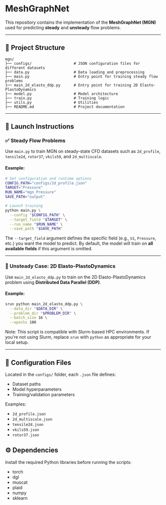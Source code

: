 # MeshGraphNet

This repository contains the implementation of the **MeshGraphNet (MGN)** used for predicting **steady** and **unsteady** flow problems.

---

## 📁 Project Structure

```
mgn/
├── configs/                   # JSON configuration files for different datasets
├── data.py                    # Data loading and preprocessing
├── main.py                    # Entry point for training steady flow problems
├── main_2d_elasto_ddp.py      # Entry point for training 2D Elasto-PlastoDynamics
├── model.py                   # Model architecture
├── train.py                   # Training logic
├── utils.py                   # Utilities
├── README.md                  # Project documentation
```

---

## 🚀 Launch Instructions

### ✅ Steady Flow Problems

Use `main.py` to train MGN on steady-state CFD datasets such as `2d_profile`, `tensile2d`, `rotor37`, `vkils59`, and `2d_multiscale`.

#### Example:
```bash
# Set configuration and runtime options
CONFIG_PATH="configs/2d_profile.json"
TARGET="Pressure"
RUN_NAME="mgn_Pressure"
SAVE_PATH="output"

# Launch training
python main.py \
  --config "$CONFIG_PATH" \
  --target_field "$TARGET" \
  --run_name "$RUN_NAME" \
  --save_path "$SAVE_PATH"
```

The `--target_field` argument defines the specific field (e.g., `U1`, `Pressure`, etc.) you want the model to predict. By default, the model will train on **all available fields** if this argument is omitted.

---

### 🔄 Unsteady Case: 2D Elasto-PlastoDynamics

Use `main_2d_elasto_ddp.py` to train on the 2D Elasto-PlastoDynamics problem using **Distributed Data Parallel (DDP)**.

#### Example:
```bash
srun python main_2d_elasto_ddp.py \
  --data_dir "$DATA_DIR" \
  --problem_dir "$PROBLEM_DIR" \
  --batch_size 16 \
  --epochs 100
```

Note: This script is compatible with Slurm-based HPC environments. If you're not using Slurm, replace `srun` with `python` as appropriate for your local setup.

---

## 🧩 Configuration Files

Located in the `configs/` folder, each `.json` file defines:
- Dataset paths
- Model hyperparameters
- Training/validation parameters

Examples:
- `2d_profile.json`
- `2d_multiscale.json`
- `tensile2d.json`
- `vkils59.json`
- `rotor37.json`

## ⚙️ Dependencies

Install the required Python libraries before running the scripts:
- torch
- dgl
- muscat
- plaid
- numpy
- sklearn
